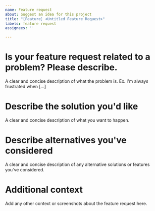 ```yaml
---
name: Feature request
about: Suggest an idea for this project
title: "[Feature] <Untitled Feature Request>"
labels: feature request
assignees: ''

---
```


# **Is your feature request related to a problem? Please describe.**
A clear and concise description of what the problem is. Ex. I'm always frustrated when [...]

# **Describe the solution you'd like**
A clear and concise description of what you want to happen.

# **Describe alternatives you've considered**
A clear and concise description of any alternative solutions or features you've considered.

# **Additional context**
Add any other context or screenshots about the feature request here.
